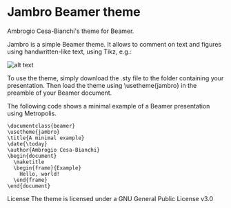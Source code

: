 # Jambro Beamer theme
Ambrogio Cesa-Bianchi's theme for Beamer.

Jambro is a simple Beamer theme. It allows to comment on text and figures using handwritten-like text, using Tikz, e.g.:

![alt text](https://github.com/ambropo/JambroBeamerTheme/graphics/scrteenshot.jpg?raw=true)

To use the theme, simply download the .sty file to the folder containing your presentation. Then load the theme using \usetheme{jambro} in the preamble of your Beamer document.

The following code shows a minimal example of a Beamer presentation using Metropolis.

```
\documentclass{beamer}
\usetheme{jambro}
\title{A minimal example}
\date{\today}
\author{Ambrogio Cesa-Bianchi}
\begin{document}
  \maketitle
  \begin{frame}{Example}
    Hello, world!
  \end{frame}
\end{document}
```

License
The theme is licensed under a GNU General Public License v3.0
